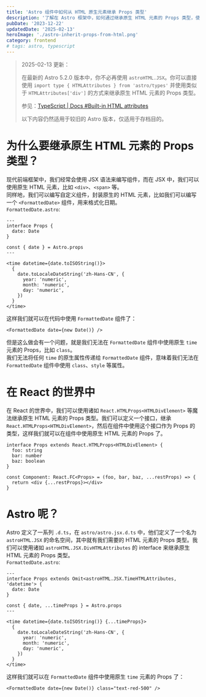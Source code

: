 ```yaml
---
title: 'Astro 组件中如何从 HTML 原生元素继承 Props 类型'
description: '了解在 Astro 框架中，如何通过继承原生 HTML 元素的 Props 类型，使自定义组件能够使用原生 HTML 元素的属性。文章涵盖了问题背景、在 React 中的解决方案以及在 Astro 中的实现方法。'
pubDate: '2023-12-22'
updatedDate: '2025-02-13'
heroImage: './astro-inherit-props-from-html.png'
category: frontend
# tags: astro, typescript
---
```


> 2025-02-13 更新：
>
> 在最新的 Astro 5.2.0 版本中，你不必再使用 `astroHTML.JSX`。你可以直接使用 `import type { HTMLAttributes } from 'astro/types'` 并使用类似于 `HTMLAttributes['div']` 的方式来继承原生 HTML 元素的 Props 类型。
>
> 参见：[TypeScript | Docs #Built-in HTML attributes](https://docs.astro.build/en/guides/typescript/#built-in-html-attributes)
>
> 以下内容仍然适用于较旧的 Astro 版本，仅适用于存档目的。

# 为什么要继承原生 HTML 元素的 Props 类型？

现代前端框架中，我们经常会使用 JSX 语法来编写组件，而在 JSX 中，我们可以使用原生 HTML 元素，比如 `<div>`、`<span>` 等。\
同样地，我们可以编写自定义组件，封装原生的 HTML 元素，比如我们可以编写一个 `<FormattedDate>` 组件，用来格式化日期。\
`FormattedDate.astro`:

```astro
---
interface Props {
  date: Date
}

const { date } = Astro.props
---

<time datetime={date.toISOString()}>
  {
    date.toLocaleDateString('zh-Hans-CN', {
      year: 'numeric',
      month: 'numeric',
      day: 'numeric',
    })
  }
</time>
```

这样我们就可以在代码中使用 `FormattedDate` 组件了：

```astro
<FormattedDate date={new Date()} />
```

但是这么做会有一个问题，就是我们无法在 `FormattedDate` 组件中使用原生 `time` 元素的 Props，比如 `class`。\
我们无法将任何 `time` 的原生属性传递给 `FormattedDate` 组件，意味着我们无法在 `FormattedDate` 组件中使用 `class`、`style` 等属性。

# 在 React 的世界中

在 React 的世界中，我们可以使用诸如 `React.HTMLProps<HTMLDivElement>` 等魔法继承原生 HTML 元素的 Props 类型。我们可以定义一个接口，继承 `React.HTMLProps<HTMLDivElement>`，然后在组件中使用这个接口作为 Props 的类型，这样我们就可以在组件中使用原生 HTML 元素的 Props 了。

```tsx
interface Props extends React.HTMLProps<HTMLDivElement> {
  foo: string
  bar: number
  baz: boolean
}

const Component: React.FC<Props> = (foo, bar, baz, ...restProps) => {
  return <div {...restProps}></div>
}
```

# Astro 呢？

Astro 定义了一系列 `.d.ts`，在 `astro/astro.jsx.d.ts` 中，他们定义了一个名为 `astroHTML.JSX` 的命名空间，其中就有我们需要的 HTML 元素的 Props 类型。我们可以使用诸如 `astroHTML.JSX.DivHTMLAttributes` 的 interface 来继承原生 HTML 元素的 Props 类型。\
`FormattedDate.astro`:

```astro
---
interface Props extends Omit<astroHTML.JSX.TimeHTMLAttributes, 'datetime'> {
  date: Date
}

const { date, ...timeProps } = Astro.props
---

<time datetime={date.toISOString()} {...timeProps}>
  {
    date.toLocaleDateString('zh-Hans-CN', {
      year: 'numeric',
      month: 'numeric',
      day: 'numeric',
    })
  }
</time>
```

这样我们就可以在 `FormattedDate` 组件中使用原生 `time` 元素的 Props 了：

```astro
<FormattedDate date={new Date()} class="text-red-500" />
```
